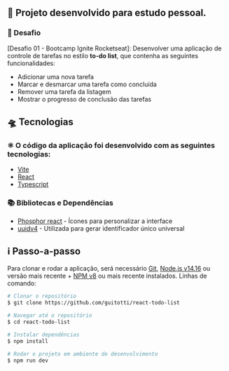 ## 🧩 **Projeto desenvolvido para estudo pessoal.**

### 🎯 Desafio

[Desafio 01 - Bootcamp Ignite Rocketseat]:
Desenvolver uma aplicação de controle de tarefas no estilo **to-do list**, que contenha as seguintes funcionalidades:

- Adicionar uma nova tarefa
- Marcar e desmarcar uma tarefa como concluída
- Remover uma tarefa da listagem
- Mostrar o progresso de conclusão das tarefas

## 🛸 Tecnologias

### ⚛️ O código da aplicação foi desenvolvido com as seguintes tecnologias:

- [Vite](https://vitejs.dev/)
- [React](https://react.dev/)
- [Typescript](https://www.typescriptlang.org/)

### 📚 Bibliotecas e Dependências

- [Phosphor react](https://phosphoricons.com/) - Ícones para personalizar a interface
- [uuidv4](https://github.com/uuidjs/uuid#readme) - Utilizada para gerar identificador único universal

## :information_source: Passo-a-passo

Para clonar e rodar a aplicação, será necessário [Git](https://git-scm.com), [Node.js v14.16](https://nodejs.org/en/) ou versão mais recente + [NPM v8](https://nodejs.org/en/) ou mais recente instalados. 
Linhas de comando:

```bash
# Clonar o repositório
$ git clone https://github.com/guitotti/react-todo-list

# Navegar até o repositório
$ cd react-todo-list

# Instalar dependências
$ npm install

# Rodar o projeto em ambiente de desenvolvimento
$ npm run dev
```
